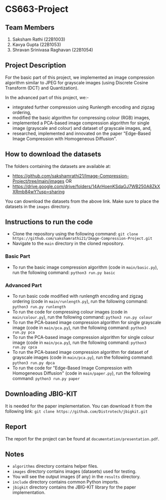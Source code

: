 # CS663-Project

## Team Members
1. Saksham Rathi (22B1003)
2. Kavya Gupta (22B1053)
3. Shravan Srinivasa Raghavan (22B1054)

## Project Description
For the basic part of this project, we implemented an image compression algorithm similar to JPEG for grayscale images (using Discrete Cosine Transform (DCT) and Quantization).

In the advanced part of this project, we:-
- integrated further compression using Runlength encoding and zigzag ordering,
- modified the basic algorithm for compressing colour (RGB) images,
- implemented a PCA-based image compression algorithm for single image (grayscale and colour) and dataset of grayscale images, and,
- researched, implemented and innovated on the paper "Edge-Based Image Compression with Homogeneous Diffusion".

## How to download the datasets
The folders containing the datasets are available at:
- https://github.com/sakshamrathi21/Image-Compression-Project/tree/main/images OR
- https://drive.google.com/drive/folders/14ArHoenKSdaGJ7WB250A8ZkXXRmb84wY?usp=sharing

You can download the datasets from the above link. Make sure to place the datasets in the `images` directory.

## Instructions to run the code
- Clone the repository using the following command:
`git clone https://github.com/sakshamrathi21/Image-Compression-Project.git`
- Navigate to the `main` directory in the cloned repository.

### Basic Part
- To run the basic image compression algorithm (code in `main/basic.py`), run the following command:
`python3 run.py basic`

### Advanced Part
- To run basic code modified with runlength encoding and zigzag ordering (code in `main/runlength.py`), run the following command:
`python3 run.py runlength`
- To run the code for compressing colour images (code in `main/colour.py`), run the following command:
`python3 run.py colour`
- To run the PCA-based image compression algorithm for single grayscale image (code in `main/pca.py`), run the following command:
`python3 run.py pca`
- To run the PCA-based image compression algorithm for single colour image (code in `main/pca.py`), run the following command:
`python3 run.py cpca`
- To run the PCA-based image compression algorithm for dataset of grayscale images (code in `main/pca.py`), run the following command:
`python3 run.py dpca`
- To run the code for "Edge-Based Image Compression with Homogeneous Diffusion" (code in `main/paper.py`), run the following command:
`python3 run.py paper`

## Downloading JBIG-KIT
It is needed for the paper implementation. You can download it from the following link:
`git clone https://github.com/Distrotech/jbigkit.git`

## Report
The report for the project can be found at `documentation/presentation.pdf`.

## Notes
- `algorithms` directory contains helper files.
- `images` directory contains images (datasets) used for testing.
- You will see the output images (if any) in the `results` directory.
- `include` directory contains common Python imports.
- `jbigkit` directory contains the JBIG-KIT library for the paper implementation.